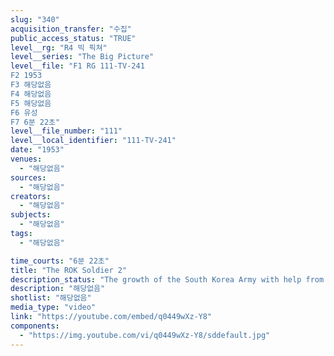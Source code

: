 ```yaml
---
slug: "340"
acquisition_transfer: "수집"
public_access_status: "TRUE"
level__rg: "R4 빅 픽쳐"
level__series: "The Big Picture"
level__file: "F1 RG 111-TV-241
F2 1953
F3 해당없음
F4 해당없음
F5 해당없음
F6 유성
F7 6분 22초"
level__file_number: "111"
level__local_identifier: "111-TV-241"
date: "1953"
venues: 
  - "해당없음"
sources: 
  - "해당없음"
creators: 
  - "해당없음"
subjects: 
  - "해당없음"
tags: 
  - "해당없음"

time_courts: "6분 22초"
title: "The ROK Soldier 2"
description_status: "The growth of the South Korea Army with help from KMAG."
description: "해당없음"
shotlist: "해당없음"
media_type: "video"
link: "https://youtube.com/embed/q0449wXz-Y8"
components: 
  - "https://img.youtube.com/vi/q0449wXz-Y8/sddefault.jpg"
---
```

